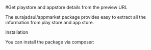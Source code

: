 #Get playstore and appstore details from the preview URL

The surajadsul/appmarket package provides easy to extract 
all the information from play store and app store.

Installation

You can install the package via composer:

